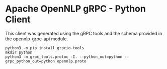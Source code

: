 # Apache OpenNLP gRPC - Python Client

This client was generated using the gRPC tools and the schema provided in the opennlp-grpc-api module.

```
python3 -m pip install grpcio-tools
mkdir python
python3 -m grpc_tools.protoc -I. --python_out=python --grpc_python_out=python opennlp.proto
```